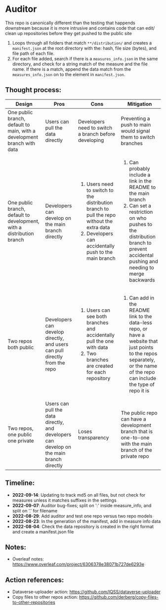 # Auditor

This repo is canonically different than the testing that happends downstream because it is more intrusive and contains code that can edit/ clean up repositories before they get pushed to the public site

1. Loops through all folders that match ```**/distribution/``` and creates a ```manifest.json``` at the root directory with the: hash, file size (bytes), and file path of each file.
2. For each file added, search if there is a ```measures_info.json``` in the same directory, and check for a string match of the measure and the file name. If there is a match, append the data match from the ```measures_info.json``` on to the element in ```manifest.json```.

Thought process:
---
| Design | Pros | Cons | Mitigation
| ---  | --- | --- | ---| 
| One public branch, default to main, with a development branch with data | Users can pull the data directly | Developers need to switch a branch before developing | Preventing a push to main would signal them to switch branches |
|One public branch, default to development, with a distribution branch | Developers can develop on the main branch directly | <ol> <li> Users need to switch to the distribution branch to pull the repo without the extra data</li> <li>Developers can accidentally push to the main branch</li></ol> | <ol><li>Can probably include a link in the README to the main branch</li><li>Can set a restriction on who pushes to the distribution branch to prevent accidental pushing and needing to merge backwards</li></ol> |
| Two repos both public | Developers can develop directly, and users can pull directly from the repo | <ol><li> Users can see both branches and accidentally pull the one with data </li><li> Two branches are created for each repository </li></ol> | <ol><li>Can add in the README link to the data-less repo, or have a website that just points to the repos separately, or the name of the repo can include the type of repo it is </li></ol> |
|Two repos, one public one private | Users can pull the data directly, and developers can develop on the main branch directly | Loses transparency | The public repo can have a development branch that is one-to-one with the main branch of the private repo |

Timeline:
---
- **2022-09-14**: Updating to track md5 on all files, but not check for measures unless it matches suffixes in the settings
- **2022-09-07**: Auditor bug-fixes; split on ':' inside measure_info, and split on '.' for filename
- **2022-08-29**: Add auditor and test one repo versus two repo models
- **2022-08-23**: In the generation of the manifest, add in measure info data
- **2022-08-04**: Check the data repository is created in the right format and create a manifest.json file

Notes:
---
- Overleaf notes: https://www.overleaf.com/project/6306378e38071b727de6293e

Action references:
---
- Dataverse-uploader action: https://github.com/IQSS/dataverse-uploader
- Copy files to other repos action: https://github.com/derberg/copy-files-to-other-repositories
